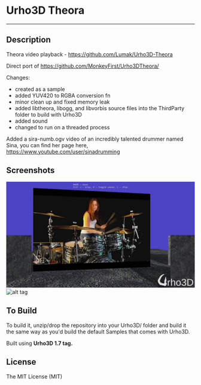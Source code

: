 # Urho3D Theora
----

Description
----
 Theora video playback - https://github.com/Lumak/Urho3D-Theora

 Direct port of https://github.com/MonkeyFirst/Urho3DTheora/

 Changes:
 * created as a sample
 * added YUV420 to RGBA conversion fn
 * minor clean up and fixed memory leak
 * added libtheora, libogg, and libvorbis source files into the ThirdParty folder to build with Urho3D
 * added sound
 * changed to run on a threaded process

 Added a sira-numb.ogv video of an incredibly talented drummer named Sina, you can find her page here, https://www.youtube.com/user/sinadrumming

Screenshots
----
![alt tag](https://github.com/Lumak/Urho3D-Theora/blob/master/screenshot/sina.png)
![alt tag](https://github.com/Lumak/Urho3D-Theora/blob/master/screenshot/screenshot.png)


To Build
----
 To build it, unzip/drop the repository into your Urho3D/ folder and build it the same way as you'd build the default Samples that comes with Urho3D.

 Built using **Urho3D 1.7 tag.**

License
----
The MIT License (MIT)

